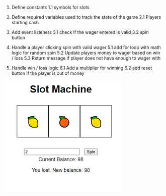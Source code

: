 
1) Define constants
 1.1 symbols for slots

2) Define required variables used to track the state of the game
 2.1 Players starting cash 

3) Add event listeners
 3.1 check if the wager entered is valid
 3.2 spin button

5) Handle a player clicking spin with valid wager
 5.1 add for loop with math logic for random spin
 5.2 Update players money to wager based on win / loss
 5.3 Return message if player does not have enough to wager with 

6) Handle win / loss logic 
 6.1 Add a multiplier for winning
 6.2 add reset button if the player is out of money



  ![alt text](image.png)